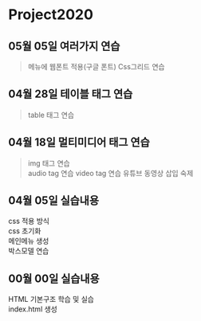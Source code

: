 # Project2020

## 05월 05일 여러가지 연습
> 메뉴에 웹폰트 적용(구글 폰트)
  Css그리드 연습

## 04월 28일 테이블 태그 연습
> table 태그 연습 <br>

## 04월 18일 멀티미디어 태그 연습
> img 태그 연습 <br>
  audio tag 연습
  video tag 연습
  유튜브 동영상 삽입 숙제

## 04월 05일 실습내용
  css 적용 방식<br>
  css 초기화<br>
  메인메뉴 생성<br>
  박스모델 연습

## 00월 00일 실습내용
 HTML 기본구조 학습 및 실습<br>
  index.html 생성